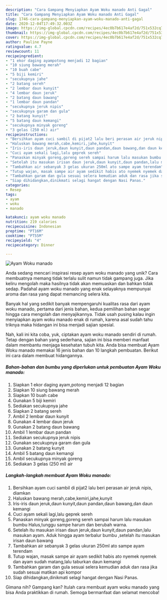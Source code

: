```yaml
---
description: "Cara Gampang Menyiapkan Ayam Woku manado Anti Gagal"
title: "Cara Gampang Menyiapkan Ayam Woku manado Anti Gagal"
slug: 1746-cara-gampang-menyiapkan-ayam-woku-manado-anti-gagal
date: 2020-12-04T17:49:32.003Z
image: https://img-global.cpcdn.com/recipes/4ec0b7b617e4af2d/751x532cq70/ayam-woku-manado-foto-resep-utama.jpg
thumbnail: https://img-global.cpcdn.com/recipes/4ec0b7b617e4af2d/751x532cq70/ayam-woku-manado-foto-resep-utama.jpg
cover: https://img-global.cpcdn.com/recipes/4ec0b7b617e4af2d/751x532cq70/ayam-woku-manado-foto-resep-utama.jpg
author: Pauline Payne
ratingvalue: 4.7
reviewcount: 11
recipeingredient:
- "1 ekor daging ayampotong menjadi 12 bagian"
- "10 siung bawang merah"
- "10 buah cabe"
- "5 biji kemiri"
- "secukupnya jahe"
- "2 batang sereh"
- "2 lembar daun kunyit"
- "4 lembar daun jeruk"
- "2 batang daun bawang"
- "1 lembar daun pandan"
- "secukupnya jeruk nipis"
- "secukupnya garam dan gula"
- "2 batang kunyit"
- "5 batang daun kemangi"
- "secukupnya minyak goreng"
- "3 gelas (250 ml) air"
recipeinstructions:
- "Bersihkan ayam cuci sambil di pijat2 lalu beri perasan air jeruk nipis, diamkan"
- "Haluskan bawang merah,cabe,kemiri,jahe,kunyit"
- "Iris-iris daun jeruk,daun kunyit,daun pandan,daun bawang,dan daun kemangi"
- "Cuci ayam sekali lagi,lalu geprek sereh"
- "Panaskan minyak goreng,goreng sereh sampai harum lalu masukan bumbu Halus,tunggu sampe harum dan berubah warna."
- "Setelah itu masukan irisan daun jeruk,daun kunyit,daun pandan,lalu masukan ayam. Aduk hingga ayam terbalur bumbu ,setelah itu masukan irisan daun bawang"
- "Tambahkan air sebanyak 3 gelas ukuran 250ml ato sampe ayam terendam"
- "Tutup wajan, masak sampe air ayam sedikit habis ato nyemek nyemek dan ayam sudah matang,lalu taburkan daun kemangi"
- "Tambahkan garam dan gula sesuai selera kemudian aduk dan rasa jika sudah sesuai matikan api kompor"
- "Siap dihidangkan,dinikmati selagi hangat dengan Nasi Panas."
categories:
- Resep
tags:
- ayam
- woku
- manado

katakunci: ayam woku manado 
nutrition: 219 calories
recipecuisine: Indonesian
preptime: "PT16M"
cooktime: "PT55M"
recipeyield: "4"
recipecategory: Dinner

---
```



![Ayam Woku manado](https://img-global.cpcdn.com/recipes/4ec0b7b617e4af2d/751x532cq70/ayam-woku-manado-foto-resep-utama.jpg)

Anda sedang mencari inspirasi resep ayam woku manado yang unik? Cara membuatnya memang tidak terlalu sulit namun tidak gampang juga. Jika keliru mengolah maka hasilnya tidak akan memuaskan dan bahkan tidak sedap. Padahal ayam woku manado yang enak selayaknya mempunyai aroma dan rasa yang dapat memancing selera kita.



Banyak hal yang sedikit banyak mempengaruhi kualitas rasa dari ayam woku manado, pertama dari jenis bahan, kedua pemilihan bahan segar hingga cara mengolah dan menyajikannya. Tidak usah pusing kalau ingin menyiapkan ayam woku manado enak di rumah, karena asal sudah tahu triknya maka hidangan ini bisa menjadi sajian spesial.


Nah, kali ini kita coba, yuk, ciptakan ayam woku manado sendiri di rumah. Tetap dengan bahan yang sederhana, sajian ini bisa memberi manfaat dalam membantu menjaga kesehatan tubuh kita. Anda bisa membuat Ayam Woku manado memakai 16 jenis bahan dan 10 langkah pembuatan. Berikut ini cara dalam membuat hidangannya.

<!--inarticleads1-->

##### Bahan-bahan dan bumbu yang diperlukan untuk pembuatan Ayam Woku manado:

1. Siapkan 1 ekor daging ayam,potong menjadi 12 bagian
1. Siapkan 10 siung bawang merah
1. Siapkan 10 buah cabe
1. Gunakan 5 biji kemiri
1. Sediakan secukupnya jahe
1. Siapkan 2 batang sereh
1. Ambil 2 lembar daun kunyit
1. Gunakan 4 lembar daun jeruk
1. Gunakan 2 batang daun bawang
1. Ambil 1 lembar daun pandan
1. Sediakan secukupnya jeruk nipis
1. Gunakan secukupnya garam dan gula
1. Gunakan 2 batang kunyit
1. Ambil 5 batang daun kemangi
1. Ambil secukupnya minyak goreng
1. Sediakan 3 gelas (250 ml) air




<!--inarticleads2-->

##### Langkah-langkah membuat Ayam Woku manado:

1. Bersihkan ayam cuci sambil di pijat2 lalu beri perasan air jeruk nipis, diamkan
1. Haluskan bawang merah,cabe,kemiri,jahe,kunyit
1. Iris-iris daun jeruk,daun kunyit,daun pandan,daun bawang,dan daun kemangi
1. Cuci ayam sekali lagi,lalu geprek sereh
1. Panaskan minyak goreng,goreng sereh sampai harum lalu masukan bumbu Halus,tunggu sampe harum dan berubah warna.
1. Setelah itu masukan irisan daun jeruk,daun kunyit,daun pandan,lalu masukan ayam. Aduk hingga ayam terbalur bumbu ,setelah itu masukan irisan daun bawang
1. Tambahkan air sebanyak 3 gelas ukuran 250ml ato sampe ayam terendam
1. Tutup wajan, masak sampe air ayam sedikit habis ato nyemek nyemek dan ayam sudah matang,lalu taburkan daun kemangi
1. Tambahkan garam dan gula sesuai selera kemudian aduk dan rasa jika sudah sesuai matikan api kompor
1. Siap dihidangkan,dinikmati selagi hangat dengan Nasi Panas.




Gimana nih? Gampang kan? Itulah cara membuat ayam woku manado yang bisa Anda praktikkan di rumah. Semoga bermanfaat dan selamat mencoba!
